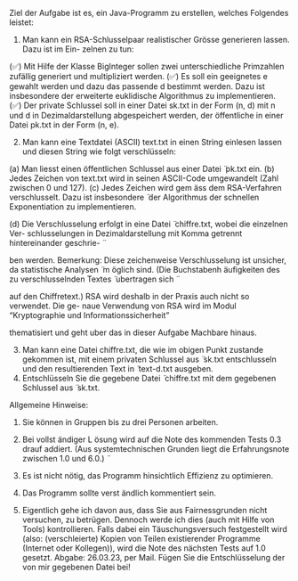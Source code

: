 Ziel der Aufgabe ist es, ein Java-Programm zu erstellen, welches Folgendes leistet:

1. Man kann ein RSA-Schlusselpaar realistischer Grösse generieren lassen. Dazu ist im Ein-
zelnen zu tun:

(✅) Mit Hilfe der Klasse BigInteger sollen zwei unterschiedliche Primzahlen zufällig
generiert und multipliziert werden.
(✅) Es soll ein geeignetes e gewahlt werden und dazu das passende d bestimmt werden.
Dazu ist insbesondere der erweiterte euklidische Algorithmus zu implementieren.
(✅) Der private Schlussel soll in einer Datei sk.txt in der Form (n, d) mit n und d in
Dezimaldarstellung abgespeichert werden, der  ̈offentliche in einer Datei pk.txt in
der Form (n, e).

2. Man kann eine Textdatei (ASCII) text.txt in einen String einlesen lassen und diesen
String wie folgt verschlüsseln:

(a) Man liesst einen  ̈offentlichen Schlussel aus einer Datei  ̈ pk.txt ein.
(b) Jedes Zeichen von text.txt wird in seinen ASCII-Code umgewandelt (Zahl zwischen
0 und 127).
(c) Jedes Zeichen wird gem ̈ass dem RSA-Verfahren verschlusselt. Dazu ist insbesondere  ̈
der Algorithmus der schnellen Exponentiation zu implementieren.

(d) Die Verschlusselung erfolgt in eine Datei  ̈ chiffre.txt, wobei die einzelnen Ver-
schlusselungen in Dezimaldarstellung mit Komma getrennt hintereinander geschrie-  ̈

ben werden.
Bemerkung: Diese zeichenweise Verschlusselung ist unsicher, da statistische Analysen  ̈
m ̈oglich sind. (Die Buchstabenh ̈aufigkeiten des zu verschlusselnden Textes  ̈ ubertragen sich  ̈

auf den Chiffretext.) RSA wird deshalb in der Praxis auch nicht so verwendet. Die ge-
naue Verwendung von RSA wird im Modul “Kryptographie und Informationssicherheit”

thematisiert und geht uber das in dieser Aufgabe Machbare hinaus.

3. Man kann eine Datei chiffre.txt, die wie im obigen Punkt zustande gekommen ist,
mit einem privaten Schlussel aus  ̈ sk.txt entschlusseln und den resultierenden Text in  ̈
text-d.txt ausgeben.
4. Entschlüsseln Sie die gegebene Datei  ̈ chiffre.txt mit dem gegebenen Schlussel aus  ̈
sk.txt.


Allgemeine Hinweise:
1. Sie können in Gruppen bis zu drei Personen arbeiten.
2. Bei vollst ̈andiger L ̈osung wird auf die Note des kommenden Tests 0.3 drauf addiert. (Aus
systemtechnischen Grunden liegt die Erfahrungsnote zwischen 1.0 und 6.0.)  ̈
3. Es ist nicht nötig, das Programm hinsichtlich Effizienz zu optimieren.

4. Das Programm sollte verst ̈andlich kommentiert sein.
5. Eigentlich gehe ich davon aus, dass Sie aus Fairnessgrunden nicht versuchen, zu betrügen. Dennoch werde ich dies (auch mit Hilfe von Tools) kontrollieren. Falls dabei ein Täuschungsversuch festgestellt wird (also: (verschleierte) Kopien von Teilen existierender
Programme (Internet oder Kollegen)), wird die Note des nächsten Tests auf 1.0 gesetzt.
Abgabe: 26.03.23, per Mail. Fügen Sie die Entschlüsselung der von mir gegebenen Datei bei!